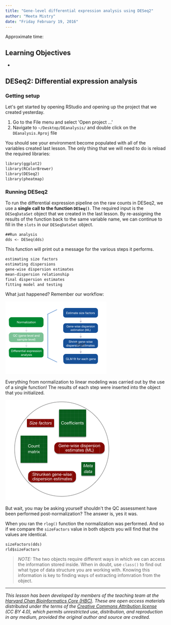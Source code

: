 ```yaml
---
title: "Gene-level differential expression analysis using DESeq2"
author: "Meeta Mistry"
date: "Friday February 19, 2016"
---
```


Approximate time: 

## Learning Objectives 

* 


## DESeq2: Differential expression analysis

### Getting setup

Let's get started by opening RStudio and opening up the project that we created yesterday. 

1. Go to the File menu and select 'Open project ...'
2. Navigate to `~/Desktop/DEanalysis/` and double click on the `DEanalysis.Rproj` file

You should see your environment become populated with all of the variables created last lesson. The only thing that we will need to do is reload the required libraries:

```
library(ggplot2)
library(RColorBrewer)
library(DESeq2)
library(pheatmap)
```


### Running DESeq2

To run the differential expression pipeline on the raw counts in DESeq2, we use a **single call to the function `DESeq()`**. The required input is the `DESeqDataSet` object that we created in the last lesson. By re-assigning the results of the function back to the same variable name, we can continue to fill in the `slots` in our `DESeqDataSet` object.

	##Run analysis
	dds <- DESeq(dds)
 
This function will print out a message for the various steps it performs. 

```
estimating size factors
estimating dispersions
gene-wise dispersion estimates
mean-dispersion relationship
final dispersion estimates
fitting model and testing
``` 

What just happened? Remember our workflow:

![workflow](../img/deseq_workflow.png)


Everything from normalization to linear modeling was carried out by the use of a single function! The results of each step were inserted into the object that you initialized.

![deseq1](../img/deseq_obj2.png)

But wait, you may be asking yourself shouldn't the QC assessment have been performed post-normalization? The answer is, yes it was.

When you ran the `rlog()` function the normalization was performed. And so if we compare the `sizeFactors` value in both objects you will find that the values are identical.

	sizeFactors(dds)
	rld$sizeFactors

> *NOTE:* The two objects require different ways in which we can access the information stored inside. When in doubt, use `class()` to find out what type of data structure you are working with. Knowing this information is key to finding ways of extracting infomration from the object.




---
*This lesson has been developed by members of the teaching team at the [Harvard Chan Bioinformatics Core (HBC)](http://bioinformatics.sph.harvard.edu/). These are open access materials distributed under the terms of the [Creative Commons Attribution license](https://creativecommons.org/licenses/by/4.0/) (CC BY 4.0), which permits unrestricted use, distribution, and reproduction in any medium, provided the original author and source are credited.*